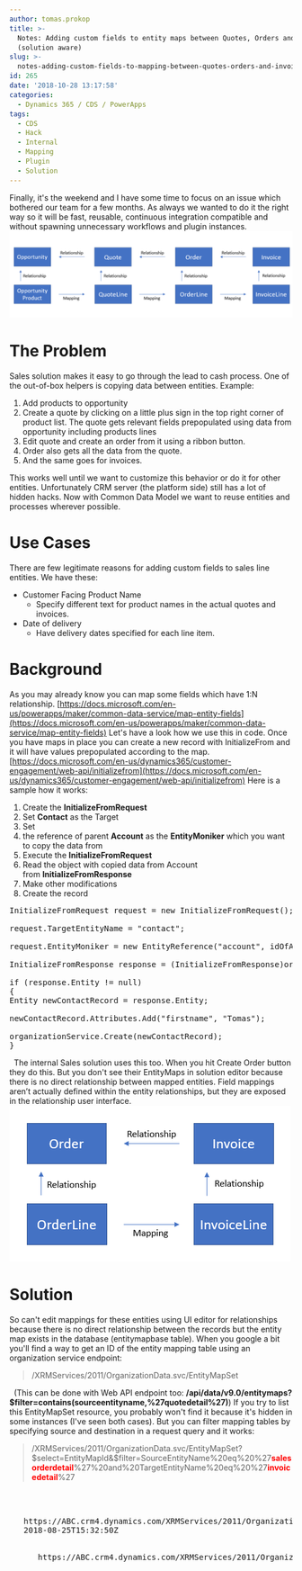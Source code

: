 ```yaml
---
author: tomas.prokop
title: >-
  Notes: Adding custom fields to entity maps between Quotes, Orders and Invoices
  (solution aware)
slug: >-
  notes-adding-custom-fields-to-mapping-between-quotes-orders-and-invoices-solution-aware
id: 265
date: '2018-10-28 13:17:58'
categories:
  - Dynamics 365 / CDS / PowerApps
tags:
  - CDS
  - Hack
  - Internal
  - Mapping
  - Plugin
  - Solution
---
```


Finally, it's the weekend and I have some time to focus on an issue which bothered our team for a few months. As always we wanted to do it the right way so it will be fast, reusable, continuous integration compatible and without spawning unnecessary workflows and plugin instances. ![](/uploads/2018/11/POWERPNT_2018-11-03_14-37-46-e1541252402156.png) 

# The Problem

Sales solution makes it easy to go through the lead to cash process. One of the out-of-box helpers is copying data between entities. Example:

1.  Add products to opportunity
2.  Create a quote by clicking on a little plus sign in the top right corner of product list. The quote gets relevant fields prepopulated using data from opportunity including products lines
3.  Edit quote and create an order from it using a ribbon button.
4.  Order also gets all the data from the quote.
5.  And the same goes for invoices.

This works well until we want to customize this behavior or do it for other entities. Unfortunately CRM server (the platform side) still has a lot of hidden hacks. Now with Common Data Model we want to reuse entities and processes wherever possible.

# Use Cases

There are few legitimate reasons for adding custom fields to sales line entities. We have these:

*   Customer Facing Product Name
    *   Specify different text for product names in the actual quotes and invoices.
*   Date of delivery
    *   Have delivery dates specified for each line item.

# Background

As you may already know you can map some fields which have 1:N relationship. [https://docs.microsoft.com/en-us/powerapps/maker/common-data-service/map-entity-fields](https://docs.microsoft.com/en-us/powerapps/maker/common-data-service/map-entity-fields) Let's have a look how we use this in code. Once you have maps in place you can create a new record with InitializeFrom and it will have values prepopulated according to the map. [https://docs.microsoft.com/en-us/dynamics365/customer-engagement/web-api/initializefrom](https://docs.microsoft.com/en-us/dynamics365/customer-engagement/web-api/initializefrom) Here is a sample how it works:

1.  Create the **InitializeFromRequest**
2.  Set **Contact** as the Target
3.  Set
4.  the reference of parent **Account** as the **EntityMoniker** which you want to copy the data from
5.  Execute the **InitializeFromRequest**
6.  Read the object with copied data from Account from **InitializeFromResponse**
7.  Make other modifications
8.  Create the record

<pre class="lang:c# decode:true">InitializeFromRequest request = new InitializeFromRequest();

request.TargetEntityName = "contact";

request.EntityMoniker = new EntityReference("account", idOfAccount);

InitializeFromResponse response = (InitializeFromResponse)organizationService.Execute(request);

if (response.Entity != null)
{
Entity newContactRecord = response.Entity;

newContactRecord.Attributes.Add("firstname", "Tomas");

organizationService.Create(newContactRecord);
}
</pre>

  The internal Sales solution uses this too. When you hit Create Order button they do this. But you don't see their EntityMaps in solution editor because there is no direct relationship between mapped entities. Field mappings aren’t actually defined within the entity relationships, but they are exposed in the relationship user interface. ![](/uploads/2018/11/POWERPNT_2018-11-03_14-29-42.png)

# Solution

So can't edit mappings for these entities using UI editor for relationships because there is no direct relationship between the records but the entity map exists in the database (entitymapbase table). When you google a bit you'll find a way to get an ID of the entity mapping table using an organization service endpoint:

> /XRMServices/2011/OrganizationData.svc/EntityMapSet

  (This can be done with Web API endpoint too: **/api/data/v9.0/entitymaps?$filter=contains(sourceentityname,%27quotedetail%27)**) If you try to list this EntityMapSet resource, you probably won't find it because it's hidden in some instances (I've seen both cases). But you can filter mapping tables by specifying source and destination in a request query and it works:

> /XRMServices/2011/OrganizationData.svc/EntityMapSet?$select=EntityMapId&$filter=SourceEntityName%20eq%20%27<span style="color: #ff0000;">**salesorderdetail**</span>%27%20and%20TargetEntityName%20eq%20%27<span style="color: #ff0000;">**invoicedetail**</span>%27

<pre class="lang:default highlight:0 decode:true"><?xml version="1.0" encoding="UTF-8"?>
<feed xmlns="http://www.w3.org/2005/Atom" xmlns:d="http://schemas.microsoft.com/ado/2007/08/dataservices" xmlns:m="http://schemas.microsoft.com/ado/2007/08/dataservices/metadata" xml:base="https://thenetworg.crm4.dynamics.com/XRMServices/2011/OrganizationData.svc/">
   <title type="text">EntityMapSet</title>
   <id>https://ABC.crm4.dynamics.com/XRMServices/2011/OrganizationData.svc/EntityMapSet</id>
   <updated>2018-08-25T15:32:50Z</updated>
   <link rel="self" title="EntityMapSet" href="EntityMapSet" />
   <entry>
      <id>https://ABC.crm4.dynamics.com/XRMServices/2011/OrganizationData.svc/EntityMapSet(guid'6825c078-5459-e811-a84a-000d3ab6b1ed')</id>
      <title type="text" />
      <updated>2018-08-25T15:32:50Z</updated>
      <author>
         <name />
      </author>
      <link rel="edit" title="EntityMap" href="EntityMapSet(guid'6825c078-5459-e811-a84a-000d3ab6b1ed')" />
      <category term="Microsoft.Crm.Sdk.Data.Services.EntityMap" scheme="http://schemas.microsoft.com/ado/2007/08/dataservices/scheme" />
      <content type="application/xml">
         <m:properties>
            <d:EntityMapId m:type="Edm.Guid">6825c078-5459-e811-a84a-000d3ab6b1ed</d:EntityMapId>
         </m:properties>
      </content>
   </entry>
</feed>

</pre>

Look for the EntityMapId element and find the map ID. It is different in every environment since the metadata definition does not contain any identifier. In my case it is **6825c078-5459-e811-a84a-000d3ab6b1ed.** Now I need to open a designer directly using this URL with my Guid:

> /tools/systemcustomization/relationships/mappings/mappingList.aspx?mappingId=%7b<span style="color: #ff0000;">**6825c078-5459-e811-a84a-000d3ab6b1ed**</span>%7d

Here you can add your desired mapping using New button: ![](/uploads/2018/08/chrome_2018-08-25_22-03-15.png) ![](/uploads/2018/08/chrome_2018-08-25_22-04-58.png)

# That's not everything.. Include it in a solution!

<span style="text-decoration: underline;"><span style="color: #ff0000;">**You should never ever ever make unmanaged modifications to the Default Solution in your production environment!!**</span></span> Yeah but you have another problem because the EntityMap does not get exported with your solution in your Dev environment and therefore you are not able to move it to production. There is just no way to include it using UI.

## Import - the easy part

If you are able to construct the mapping during your build process or you have your solutions in source control, you can inject it to customizations.xml right away. 😊 ![](/uploads/2018/08/Code_2018-08-25_22-35-38.png)

<div>

<pre class="lang:default highlight:0 decode:true"><?xml version="1.0" encoding="UTF-8"?>
<EntityMaps>
   <EntityMap>
      <EntitySource>quotedetail</EntitySource>
      <EntityTarget>salesorderdetail</EntityTarget>
      <AttributeMaps>
         <AttributeMap>
            <AttributeSource>tntg_productcustomername</AttributeSource>
            <AttributeTarget>tntg_productcustomername</AttributeTarget>
         </AttributeMap>
      </AttributeMaps>
   </EntityMap>
</EntityMaps></pre>

After importing this CRM server will append the Attribute map to the existing EntityMap and you are good to go: ![](/uploads/2018/08/chrome_2018-08-25_22-33-57.png) Great!

## Export - where it gets dirty

Take this part more as notes from my research than a guide. After the initial euphoria immediately came disappointment. I tried to export the solution to check whether it contains the necessary mapping information. It did not. ![](/uploads/2018/08/Code_2018-08-26_02-21-13.png) Out of desperation I've started searching the solution export logic in assemblies from Dynamics CRM installation.</div>

Here is the code responsible for determining whether an EntityMap gets exported.

<pre class="lang:c# decode:true">private bool DoesEntityMapNeedToBeSkipped(Hashtable entitiesTable, EntityMappingStruct mapping)
{
    if (entitiesTable != null)
    {
        if (!entitiesTable.Contains(mapping.EntitySource.EntityInfo.LogicalName) && !entitiesTable.Contains(mapping.EntityTarget.EntityInfo.LogicalName))
        {
            return true;
        }
        if (mapping.EntitySource.IsCustomEntity && !entitiesTable.Contains(mapping.EntitySource.EntityInfo.LogicalName))
        {
            return true;
        }
        if (mapping.EntityTarget.IsCustomEntity && !entitiesTable.Contains(mapping.EntityTarget.EntityInfo.LogicalName))
        {
            return true;
        }
    }
    return false;
}</pre>

This indicates that the map will be skipped if:

*   Both Target and Source entities are not included in the solution
*   One of the entities is custom and is not included in the solution

I have also found this: [https://stackoverflow.com/a/41273138](https://stackoverflow.com/a/41273138)

> I have also seen where you have to have both the relationship, and both fields defined the mapping in the solution in order for the mappings to be exported... So if I have Entity A that has a Mapping to B, for fields A.1 to B.1 and A.2 to B.2, I have to make sure that the relationship, and fields A.1, A.2, B.1 and B.2 have been added to the solution as well, or else they don't get exported. After some further testing, in order for Lookup Attributes to be included in the Export of a Mapping, the Target Attribute field **MUST BE** included in the solution!

So I guess maps with both out-of-box entities are automatically skipped.

<div>BTW this is how individual attribute map looks like:</div>

> /api/data/v9.0/attributemaps?$filter=_entitymapid_value%20eq%2013180255-43fd-e711-80f9-00155d036800

![](/uploads/2018/08/chrome_2018-08-25_23-45-01.png)